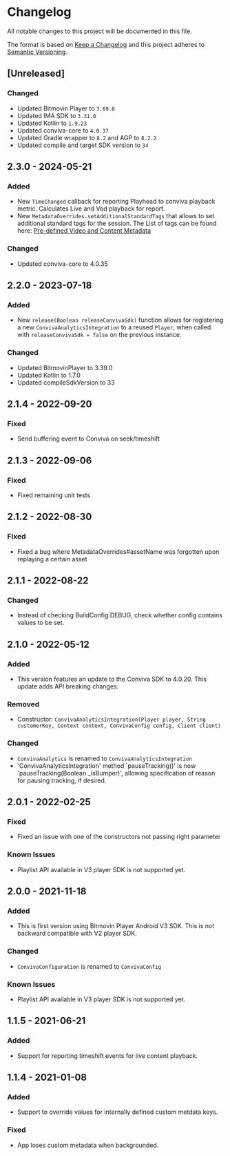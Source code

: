 # Changelog
All notable changes to this project will be documented in this file.

The format is based on [Keep a Changelog](http://keepachangelog.com/)
and this project adheres to [Semantic Versioning](http://semver.org/).

## [Unreleased]
### Changed
- Updated Bitmovin Player to `3.69.0`
- Updated IMA SDK to `3.31.0`
- Updated Kotlin to `1.9.23`
- Updated conviva-core to `4.0.37`
- Updated Gradle wrapper to `8.2` and AGP to `8.2.2`
- Updated compile and target SDK version to `34`

## 2.3.0 - 2024-05-21
### Added
- New `TimeChanged` callback for reporting Playhead to conviva playback metric. Calculates Live and Vod playback for report.
- New `MetadataOverrides.setAdditionalStandardTags` that allows to set additional standard tags for the session. The List of tags can be found here: [Pre-defined Video and Content Metadata](https://pulse.conviva.com/learning-center/content/sensor_developer_center/sensor_integration/android/android_stream_sensor.htm#PredefinedVideoandContentMetadata)

### Changed
- Updated conviva-core to 4.0.35

## 2.2.0 - 2023-07-18
### Added
- New `release(Boolean releaseConvivaSdk)` function allows for registering a new `ConvivaAnalyticsIntegration` to a
reused `Player`, when called with `releaseConvivaSdk = false` on the previous instance.

### Changed
- Updated BitmovinPlayer to 3.39.0
- Updated Kotlin to 1.7.0
- Updated compileSdkVersion to 33

## 2.1.4 - 2022-09-20
### Fixed

- Send buffering event to Conviva on seek/timeshift

## 2.1.3 - 2022-09-06
### Fixed

- Fixed remaining unit tests

## 2.1.2 - 2022-08-30
### Fixed

- Fixed a bug where MetadataOverrides#assetName was forgotten upon replaying a certain asset

## 2.1.1 - 2022-08-22
### Changed

- Instead of checking BuildConfig.DEBUG, check whether config contains values to be set.

## 2.1.0 - 2022-05-12
### Added

- This version features an update to the Conviva SDK to 4.0.20. This update adds API breaking changes.

### Removed
- Constructor: `ConvivaAnalyticsIntegration(Player player, String customerKey, Context context, ConvivaConfig config, Client client)`

### Changed
- `ConvivaAnalytics` is renamed to `ConvivaAnalyticsIntegration`
- 'ConvivaAnalyticsIntegration' method `pauseTracking()' is now 'pauseTracking(Boolean _isBumper)',
allowing specification of reason for pausing tracking, if desired.

## 2.0.1 - 2022-02-25
### Fixed
- Fixed an issue with one of the constructors not passing right parameter

### Known Issues
- Playlist API available in V3 player SDK is not supported yet.

## 2.0.0 - 2021-11-18
### Added
- This is first version using Bitmovin Player Android V3 SDK. This is not backward compatible with V2 player SDK.

### Changed
- `ConvivaConfiguration` is renamed to `ConvivaConfig`

### Known Issues
- Playlist API available in V3 player SDK is not supported yet.

## 1.1.5 - 2021-06-21
### Added
- Support for reporting timeshift events for live content playback.

## 1.1.4 - 2021-01-08
### Added
- Support to override values for internally defined custom metdata keys.

### Fixed
- App loses custom metadata when backgrounded.

